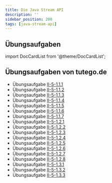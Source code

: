 ```yaml
---
title: Die Java Stream API
description: ''
sidebar_position: 200
tags: [java-stream-api]
---
```


## Übungsaufgaben

import DocCardList from '@theme/DocCardList';

<DocCardList />

## Übungsaufgaben von tutego.de

- Übungsaufgabe [II-5-1.1.1](https://tutego.de/javabuch/aufgaben/java.util.stream-api.html#_heldenepos_stream_api_kennenlernen)
- Übungsaufgabe [II-5-1.1.2](https://tutego.de/javabuch/aufgaben/java.util.stream-api.html#_den_geliebten_captain_aus_einer_liste_ermitteln)
- Übungsaufgabe [II-5-1.1.3](https://tutego.de/javabuch/aufgaben/java.util.stream-api.html#_bilder_einrahmen)
- Übungsaufgabe [II-5-1.1.4](https://tutego.de/javabuch/aufgaben/java.util.stream-api.html#_schau_und_sag)
- Übungsaufgabe [II-5-1.1.5](https://tutego.de/javabuch/aufgaben/java.util.stream-api.html#_doppelte_inseln_mit_metallen_der_seltenen_erden_entfernen)
- Übungsaufgabe [II-5-1.1.6](https://tutego.de/javabuch/aufgaben/java.util.stream-api.html#_wo_gibt_es_die_segel)
- Übungsaufgabe [II-5-1.1.7](https://tutego.de/javabuch/aufgaben/java.util.stream-api.html#_das_beliebteste_auto_kaufen)
- Übungsaufgabe [II-5-1.2.1](https://tutego.de/javabuch/aufgaben/java.util.stream-api.html#_nan_in_einem_array_erkennen)
- Übungsaufgabe [II-5-1.2.2](https://tutego.de/javabuch/aufgaben/java.util.stream-api.html#_jahrzehnte_erzeugen)
- Übungsaufgabe [II-5-1.2.3](https://tutego.de/javabuch/aufgaben/java.util.stream-api.html#_array_mit_konstantem_inhalt_%C3%BCber_stream_erzeugen)
- Übungsaufgabe [II-5-1.2.4](https://tutego.de/javabuch/aufgaben/java.util.stream-api.html#_pyramiden_zeichnen)
- Übungsaufgabe [II-5-1.2.5](https://tutego.de/javabuch/aufgaben/java.util.stream-api.html#_buchstabenh%C3%A4ufigkeit_eines_strings_ermitteln)
- Übungsaufgabe [II-5-1.2.6](https://tutego.de/javabuch/aufgaben/java.util.stream-api.html#_von_1_auf_0_von_10_auf_9)
- Übungsaufgabe [II-5-1.2.7](https://tutego.de/javabuch/aufgaben/java.util.stream-api.html#_zwei_int_arrays_zusammenf%C3%BChren)
- Übungsaufgabe [II-5-1.2.8](https://tutego.de/javabuch/aufgaben/java.util.stream-api.html#_gewinnkombinationen_ermitteln)
- Übungsaufgabe [II-5-1.3.1](https://tutego.de/javabuch/aufgaben/java.util.stream-api.html#_die_schnellsten_und_langsamsten_paddler)
- Übungsaufgabe [II-5-1.3.2](https://tutego.de/javabuch/aufgaben/java.util.stream-api.html#_median_berechnen)
- Übungsaufgabe [II-5-1.3.3](https://tutego.de/javabuch/aufgaben/java.util.stream-api.html#_temperaturstatistiken_berechnen_und_charts_zeichnen)
